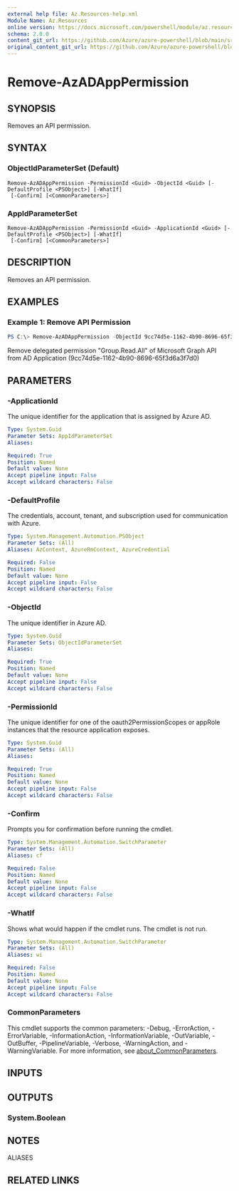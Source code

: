 ```yaml
---
external help file: Az.Resources-help.xml
Module Name: Az.Resources
online version: https://docs.microsoft.com/powershell/module/az.resources/remove-azadapppermission
schema: 2.0.0
content_git_url: https://github.com/Azure/azure-powershell/blob/main/src/Resources/Resources/help/Remove-AzADAppPermission.md
original_content_git_url: https://github.com/Azure/azure-powershell/blob/main/src/Resources/Resources/help/Remove-AzADAppPermission.md
---
```


# Remove-AzADAppPermission

## SYNOPSIS
Removes an API permission.

## SYNTAX

### ObjectIdParameterSet (Default)
```
Remove-AzADAppPermission -PermissionId <Guid> -ObjectId <Guid> [-DefaultProfile <PSObject>] [-WhatIf]
 [-Confirm] [<CommonParameters>]
```

### AppIdParameterSet
```
Remove-AzADAppPermission -PermissionId <Guid> -ApplicationId <Guid> [-DefaultProfile <PSObject>] [-WhatIf]
 [-Confirm] [<CommonParameters>]
```

## DESCRIPTION
Removes an API permission.

## EXAMPLES

### Example 1: Remove API Permission
```powershell
PS C:\> Remove-AzADAppPermission -ObjectId 9cc74d5e-1162-4b90-8696-65f3d6a3f7d0 -PermissionId 5f8c59db-677d-491f-a6b8-5f174b11ec1d
```

Remove delegated permission "Group.Read.All" of Microsoft Graph API from AD Application (9cc74d5e-1162-4b90-8696-65f3d6a3f7d0)

## PARAMETERS

### -ApplicationId
The unique identifier for the application that is assigned by Azure AD.

```yaml
Type: System.Guid
Parameter Sets: AppIdParameterSet
Aliases:

Required: True
Position: Named
Default value: None
Accept pipeline input: False
Accept wildcard characters: False
```

### -DefaultProfile
The credentials, account, tenant, and subscription used for communication with Azure.

```yaml
Type: System.Management.Automation.PSObject
Parameter Sets: (All)
Aliases: AzContext, AzureRmContext, AzureCredential

Required: False
Position: Named
Default value: None
Accept pipeline input: False
Accept wildcard characters: False
```

### -ObjectId
The unique identifier in Azure AD.

```yaml
Type: System.Guid
Parameter Sets: ObjectIdParameterSet
Aliases:

Required: True
Position: Named
Default value: None
Accept pipeline input: False
Accept wildcard characters: False
```

### -PermissionId
The unique identifier for one of the oauth2PermissionScopes or appRole instances that the resource application exposes.

```yaml
Type: System.Guid
Parameter Sets: (All)
Aliases:

Required: True
Position: Named
Default value: None
Accept pipeline input: False
Accept wildcard characters: False
```

### -Confirm
Prompts you for confirmation before running the cmdlet.

```yaml
Type: System.Management.Automation.SwitchParameter
Parameter Sets: (All)
Aliases: cf

Required: False
Position: Named
Default value: None
Accept pipeline input: False
Accept wildcard characters: False
```

### -WhatIf
Shows what would happen if the cmdlet runs.
The cmdlet is not run.

```yaml
Type: System.Management.Automation.SwitchParameter
Parameter Sets: (All)
Aliases: wi

Required: False
Position: Named
Default value: None
Accept pipeline input: False
Accept wildcard characters: False
```

### CommonParameters
This cmdlet supports the common parameters: -Debug, -ErrorAction, -ErrorVariable, -InformationAction, -InformationVariable, -OutVariable, -OutBuffer, -PipelineVariable, -Verbose, -WarningAction, and -WarningVariable. For more information, see [about_CommonParameters](http://go.microsoft.com/fwlink/?LinkID=113216).

## INPUTS

## OUTPUTS

### System.Boolean

## NOTES

ALIASES

## RELATED LINKS

